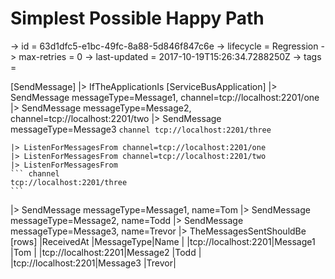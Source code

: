 # Simplest Possible Happy Path

-> id = 63d1dfc5-e1bc-49fc-8a88-5d846f847c6e
-> lifecycle = Regression
-> max-retries = 0
-> last-updated = 2017-10-19T15:26:34.7288250Z
-> tags = 

[SendMessage]
|> IfTheApplicationIs
    [ServiceBusApplication]
    |> SendMessage messageType=Message1, channel=tcp://localhost:2201/one
    |> SendMessage messageType=Message2, channel=tcp://localhost:2201/two
    |> SendMessage messageType=Message3
    ``` channel
    tcp://localhost:2201/three
    ```

    |> ListenForMessagesFrom channel=tcp://localhost:2201/one
    |> ListenForMessagesFrom channel=tcp://localhost:2201/two
    |> ListenForMessagesFrom
    ``` channel
    tcp://localhost:2201/three
    ```


|> SendMessage messageType=Message1, name=Tom
|> SendMessage messageType=Message2, name=Todd
|> SendMessage messageType=Message3, name=Trevor
|> TheMessagesSentShouldBe
    [rows]
    |ReceivedAt          |MessageType|Name  |
    |tcp://localhost:2201|Message1   |Tom   |
    |tcp://localhost:2201|Message2   |Todd  |
    |tcp://localhost:2201|Message3   |Trevor|

~~~
